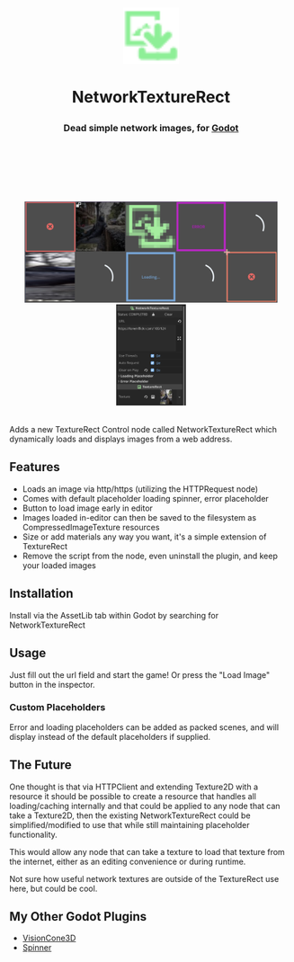 <div align="center">
	<br/><br/><img width="100"
	src="addons/tattomoosa.network-texture-rect/icons/NetworkTextureRect.svg"/><br/><h1> NetworkTextureRect <br/><sub><sub><sub>
	Dead simple network images,
	for <a href="https://godotengine.org/">
	Godot</a>
	</sub></sub></sub><br/><br/><br/></h1><br/><br/>
	<img src="./promo/loading_state_previews.png" height="180">
	<img src="./promo/editor_inspector.png" height="180">
	<!-- <img src="./readme_images/editor_view.png" height="140"> -->
	<br/>
	<br/>
</div>

Adds a new TextureRect Control node called NetworkTextureRect which dynamically loads
and displays images from a web address.

## Features

* Loads an image via http/https (utilizing the HTTPRequest node)
* Comes with default placeholder loading spinner, error placeholder
* Button to load image early in editor
* Images loaded in-editor can then be saved to the filesystem as CompressedImageTexture resources
* Size or add materials any way you want, it's a simple extension of TextureRect
* Remove the script from the node, even uninstall the plugin, and keep your loaded images

## Installation

Install via the AssetLib tab within Godot by searching for NetworkTextureRect

## Usage

Just fill out the url field and start the game! Or press the "Load Image" button in the
inspector.

### Custom Placeholders

Error and loading placeholders can be added as packed scenes, and will display instead
of the default placeholders if supplied.

## The Future

One thought is that via HTTPClient and
extending Texture2D with a resource it should be possible to create a
resource that handles all loading/caching internally and that could be applied to
any node that can take a Texture2D, then the existing NetworkTextureRect could be
simplified/modified to use that while still maintaining placeholder functionality.

This would allow any node that can take a texture to load that texture from the internet,
either as an editing convenience or during runtime.

Not sure how useful network textures are outside of the TextureRect use here, but could be cool.

## My Other Godot Plugins

* [VisionCone3D](https://github.com/Tattomoosa/VisionCone3D)
* [Spinner](https://github.com/Tattomoosa/Spinner)